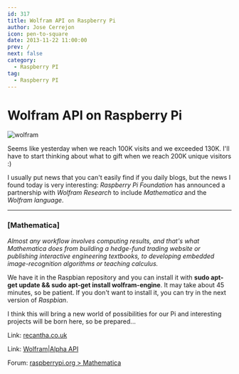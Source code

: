 ```yaml
---
id: 317
title: Wolfram API on Raspberry Pi
author: Jose Cerrejon
icon: pen-to-square
date: 2013-11-22 11:00:00
prev: /
next: false
category:
  - Raspberry PI
tag:
  - Raspberry PI
---
```


# Wolfram API on Raspberry Pi

![wolfram](/images/2013/11/wolframalpha_logo.jpg)

Seems like yesterday when we reach 100K visits and we exceeded 130K. I'll have to start thinking about what to gift when we reach 200K unique visitors :)

I usually put news that you can't easily find if you daily blogs, but the news I found today is very interesting: *Raspberry Pi Foundation* has announced a partnership with *Wolfram Research* to include *Mathematica* and the *Wolfram language*.

- - -
###  [Mathematica]

*Almost any workflow involves computing results, and that's what Mathematica does from building a hedge-fund trading website or publishing interactive engineering textbooks, to developing embedded image-recognition algorithms or teaching calculus.*

We have it in the Raspbian repository and you can install it with **sudo apt-get update && sudo apt-get install wolfram-engine**. It may take about 45 minutes, so be patient. If you don't want to install it, you can try in the next version of *Raspbian*.

I think this will bring a new world of possibilities for our Pi and interesting projects will be born here, so be prepared...

Link: [recantha.co.uk](http://www.recantha.co.uk/blog/?p=7101)

Link: [Wolfram|Alpha API](http://products.wolframalpha.com/api/)

Forum: [raspberrypi.org > Mathematica](http://www.raspberrypi.org/phpBB3/viewforum.php?f=94&sid=c1197f61a119abf87346ee7a96ca4d37)

